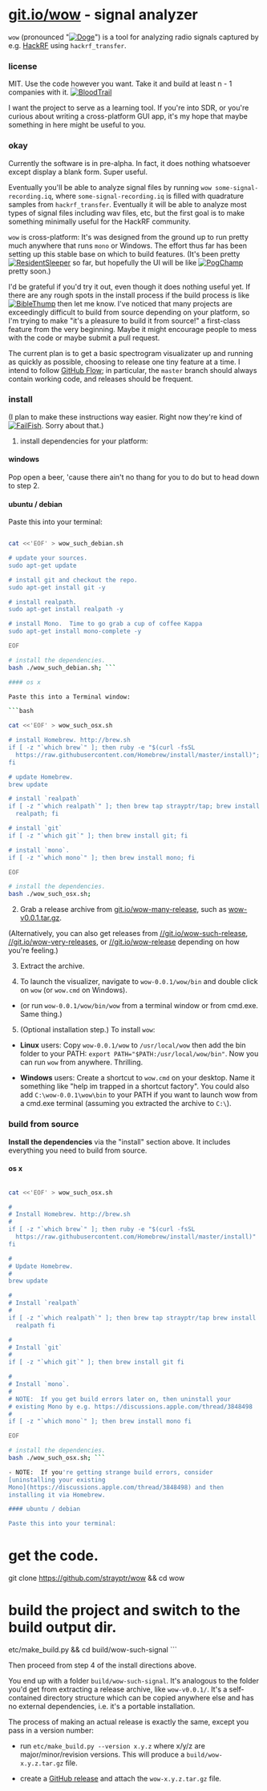 
# [git.io/wow](https://git.io/wow) - signal analyzer

`wow` (pronounced "[![Doge](https://git.io/Doge)](//git.io/memes)") is
a tool for analyzing radio signals captured by e.g.
[HackRF](https://github.com/mossmann/hackrf) using `hackrf_transfer`.

### license

MIT.  Use the code however you want.  Take it and build at least n - 1
companies with it.
[![BloodTrail](https://git.io/BloodTrail)](//git.io/memes)

I want the project to serve as a learning tool.  If you're into SDR,
or you're curious about writing a cross-platform GUI app, it's my hope
that maybe something in here might be useful to you.  

### okay

Currently the software is in pre-alpha.  In fact, it does nothing
whatsoever except display a blank form.  Super useful.

Eventually you'll be able to analyze signal files by running `wow
some-signal-recording.iq`, where `some-signal-recording.iq` is filled
with quadrature samples from `hackrf_transfer`. Eventually it will be
able to analyze most types of signal files including wav files, etc,
but the first goal is to make something minimally useful for the
HackRF community. 

`wow` is cross-platform: It's was designed from the ground up to run
pretty much anywhere that runs `mono` or Windows.  The effort thus far
has been setting up this stable base on which to build features.
(It's been pretty
[![ResidentSleeper](https://git.io/ResidentSleeper)](//git.io/memes)
so far, but hopefully the UI will be like
[![PogChamp](https://git.io/PogChamp)](//git.io/memes) pretty soon.)

I'd be grateful if you'd try it out, even though it does nothing
useful yet.  If there are any rough spots in the install process if
the build process is like
[![BibleThump](https://git.io/BibleThump)](//git.io/memes) then let me
know.  I've noticed that many projects are exceedingly difficult to
build from source depending on your platform, so I'm trying to make
"it's a pleasure to build it from source!" a first-class feature from
the very beginning.  Maybe it might encourage people to mess with the
code or maybe submit a pull request.

The current plan is to get a basic spectrogram visualizater up and
running as quickly as possible, choosing to release one tiny feature
at a time.  I intend to follow [GitHub
Flow](https://guides.github.com/introduction/flow/); in particular,
the `master` branch should always contain working code, and releases
should be frequent.

### install

(I plan to make these instructions way easier.  Right now they're kind
of [![FailFish](https://git.io/FailFish)](//git.io/memes).  Sorry
about that.)

1. install dependencies for your platform:

#### windows 

Pop open a beer, 'cause there ain't no thang for you to do but to head
down to step 2.

#### ubuntu / debian

Paste this into your terminal:

```bash

cat <<'EOF' > wow_such_debian.sh

# update your sources.
sudo apt-get update

# install git and checkout the repo.
sudo apt-get install git -y

# install realpath.
sudo apt-get install realpath -y

# install Mono.  Time to go grab a cup of coffee Kappa
sudo apt-get install mono-complete -y

EOF

# install the dependencies.
bash ./wow_such_debian.sh; ```

#### os x

Paste this into a Terminal window:

```bash

cat <<'EOF' > wow_such_osx.sh

# install Homebrew. http://brew.sh
if [ -z "`which brew`" ]; then ruby -e "$(curl -fsSL
  https://raw.githubusercontent.com/Homebrew/install/master/install)";
fi

# update Homebrew.
brew update

# install `realpath`
if [ -z "`which realpath`" ]; then brew tap strayptr/tap; brew install
  realpath; fi

# install `git`
if [ -z "`which git`" ]; then brew install git; fi

# install `mono`.
if [ -z "`which mono`" ]; then brew install mono; fi

EOF

# install the dependencies.
bash ./wow_such_osx.sh;

```

2. Grab a release archive from
[git.io/wow-many-release](//git.io/wow-many-release), such as
[wow-v0.0.1.tar.gz](https://github.com/strayptr/wow/releases/download/v0.0.1-alpha/wow-0.0.1.tar.gz).

(Alternatively, you can also get releases from
[//git.io/wow-such-release](wow-such-release),
[//git.io/wow-very-releases](wow-very-releases), or
[//git.io/wow-release](wow-release) depending on how you're feeling.)

3. Extract the archive.

4. To launch the visualizer, navigate to `wow-0.0.1/wow/bin` and
double click on `wow` (or `wow.cmd` on Windows).

- (or run `wow-0.0.1/wow/bin/wow` from a terminal window or from
cmd.exe.  Same thing.)

5. (Optional installation step.) To install `wow`:

- **Linux** users: Copy `wow-0.0.1/wow` to `/usr/local/wow` then add
the bin folder to your PATH: `export PATH="$PATH:/usr/local/wow/bin"`.
Now you can run `wow` from anywhere.  Thrilling.

- **Windows** users: Create a shortcut to `wow.cmd` on your desktop.
Name it something like "help im trapped in a shortcut factory".  You
could also add `C:\wow-0.0.1\wow\bin` to your PATH if you want to
launch wow from a cmd.exe terminal (assuming you extracted the archive
to `C:\`).

### build from source

**Install the dependencies** via the "install" section above.  It
includes everything you need to build from source.

#### os x

```bash

cat <<'EOF' > wow_such_osx.sh

#
# Install Homebrew. http://brew.sh
#
if [ -z "`which brew`" ]; then ruby -e "$(curl -fsSL
  https://raw.githubusercontent.com/Homebrew/install/master/install)"
fi

#
# Update Homebrew.
#
brew update

#
# Install `realpath`
#
if [ -z "`which realpath`" ]; then brew tap strayptr/tap brew install
  realpath fi

#
# Install `git`
#
if [ -z "`which git`" ]; then brew install git fi

#
# Install `mono`.
#
# NOTE:  If you get build errors later on, then uninstall your
# existing Mono by e.g. https://discussions.apple.com/thread/3848498
#
if [ -z "`which mono`" ]; then brew install mono fi

EOF

# install the dependencies.
bash ./wow_such_osx.sh; ```

- NOTE:  If you're getting strange build errors, consider
[uninstalling your existing
Mono](https://discussions.apple.com/thread/3848498) and then
installing it via Homebrew.

#### ubuntu / debian

Paste this into your terminal:

```
# get the code.
git clone https://github.com/strayptr/wow && cd wow

# build the project and switch to the build output dir.
etc/make_build.py && cd build/wow-such-signal ```

Then proceed from step 4 of the install directions above. 

You end up with a folder `build/wow-such-signal`.  It's analogous to
the folder you'd get from extracting a release archive, like
`wow-v0.0.1/`.  It's a self-contained directory structure which can be
copied anywhere else and has no external dependencies, i.e. it's a
portable installation.

The process of making an actual release is exactly the same, except
you pass in a version number:

- run `etc/make_build.py --version x.y.z` where x/y/z are
major/minor/revision versions.  This will produce a
`build/wow-x.y.z.tar.gz` file.
  
- create a [GitHub
release](https://github.com/blog/1547-release-your-software) and
attach the `wow-x.y.z.tar.gz` file.



